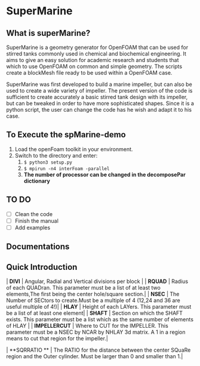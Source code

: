# SuperMarine

## What is superMarine?
SuperMarine is a geometry generator for OpenFOAM that can be used for stirred tanks commonly used in chemical and biochemical engineering.
It aims to give an easy solution for academic research and students that which to use OpenFOAM on common and simple geometry.
The scripts create a blockMesh file ready to be used within a OpenFOAM case.

SuperMarine was first developed to build a marine impeller, but can also be used to create a wide variety of impeller.
The present version of the code is sufficient to create accurately a basic stirred tank design with its impeller,
but can be tweaked in order to have more sophisticated shapes.
Since it is a python script, the user can change the code has he wish and adapt it to his case.

## To Execute the spMarine-demo
1. Load the openFoam toolkit in your environment.
1. Switch to the directory and enter:
	1. `$ python3 setup.py`
	1. `$ mpirun -n4 interFoam -parallel`
	1. **The number of processor can be changed in the decomposePar dictionary**

## TO DO
- [ ] Clean the code
- [ ] Finish the manual
- [ ] Add examples

## Documentations

## Quick Introduction
| **DIVI** |  Angular, Radial and Vertical divisions per block |
| **RQUAD** | Radius of each QUADran.
              This parameter must be a list of at least two elements,The first being the center hole/square section.|
| **NSEC** |  The Number of SECtors to create.Must be a multiple of 4 (12,24 and 36 are useful multiple of 4!)|
| **HLAY** |    Height of each LAYers. This parameter must be a list of at least one element|
| **SHAFT** | Section on which the SHAFT exists. This parameter must be a list which as the same number of elements
              of HLAY |
| **IMPELLERCUT** |   Where to CUT for the IMPELLER. This parameter must be a NSEC by NCAR by NHLAY 3d matrix.
                A 1 in a region means to cut that region for the impeller.|

| **SQRRATIO ** | The RATIO for the distance between the center SQuaRe region and the Outer cylinder.
                Must be larger than 0 and smaller than 1.|
